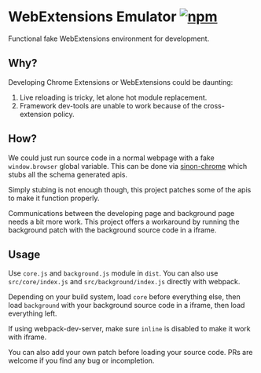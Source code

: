 # WebExtensions Emulator [![npm][npm]][npm-url]

Functional fake WebExtensions environment for development.

## Why?

Developing Chrome Extensions or WebExtensions could be daunting:

1. Live reloading is tricky, let alone hot module replacement.
2. Framework dev-tools are unable to work because of the cross-extension policy.

## How?

We could just run source code in a normal webpage with a fake `window.browser` global variable. This can be done via [sinon-chrome](https://github.com/acvetkov/sinon-chrome) which stubs all the schema generated apis.

Simply stubing is not enough though, this project patches some of the apis to make it function properly.

Communications between the developing page and background page needs a bit more work. This project offers a workaround by running the background patch with the background source code in a iframe.

## Usage

Use `core.js` and `background.js` module in `dist`. You can also use `src/core/index.js` and `src/background/index.js` directly with webpack.

Depending on your build system, load `core` before everything else, then load `background` with your background source code in a iframe, then load everything left.

If using webpack-dev-server, make sure `inline` is disabled to make it work with iframe.

You can also add your own patch before loading your source code. PRs are welcome if you find any bug or incompletion.

[npm]: https://img.shields.io/npm/v/webextensions-emulator.svg
[npm-url]: https://npmjs.com/package/webextensions-emulator

